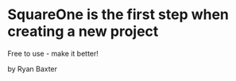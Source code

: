 # SquareOne is the first step when creating a new project
Free to use - make it better!

by Ryan Baxter
